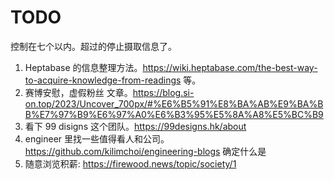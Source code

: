# TODO
控制在七个以内。超过的停止摄取信息了。

1. Heptabase 的信息整理方法。https://wiki.heptabase.com/the-best-way-to-acquire-knowledge-from-readings 等。
2. 赛博安慰，虚假粉丝 文章。https://blog.si-on.top/2023/Uncover_700px/#%E6%B5%91%E8%BA%AB%E9%BA%BB%E7%97%B9%E6%97%A0%E6%B3%95%E5%8A%A8%E5%BC%B9
3. 看下 99 disigns 这个团队。https://99designs.hk/about
4. engineer 里找一些值得看人和公司。 https://github.com/kilimchoi/engineering-blogs  确定什么是
5. 随意浏览积薪: https://firewood.news/topic/society/1